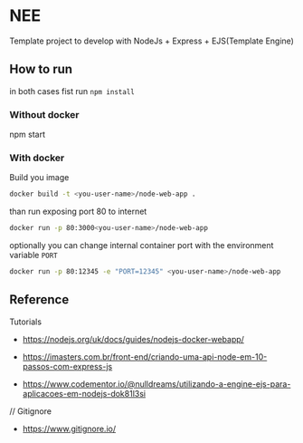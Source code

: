 # NEE

Template project to develop with NodeJs + Express + EJS(Template Engine)

## How to run

in both cases fist run `npm install`

### Without docker

npm start

### With docker

Build you image

```bash
docker build -t <you-user-name>/node-web-app .
```

than run exposing port 80 to internet
```bash
docker run -p 80:3000<you-user-name>/node-web-app
```
optionally you can change internal container port with the environment variable `PORT`
```bash
docker run -p 80:12345 -e "PORT=12345" <you-user-name>/node-web-app
```



## Reference

Tutorials

* https://nodejs.org/uk/docs/guides/nodejs-docker-webapp/

* https://imasters.com.br/front-end/criando-uma-api-node-em-10-passos-com-express-js
* https://www.codementor.io/@nulldreams/utilizando-a-engine-ejs-para-aplicacoes-em-nodejs-dok81l3si

// Gitignore
* https://www.gitignore.io/
